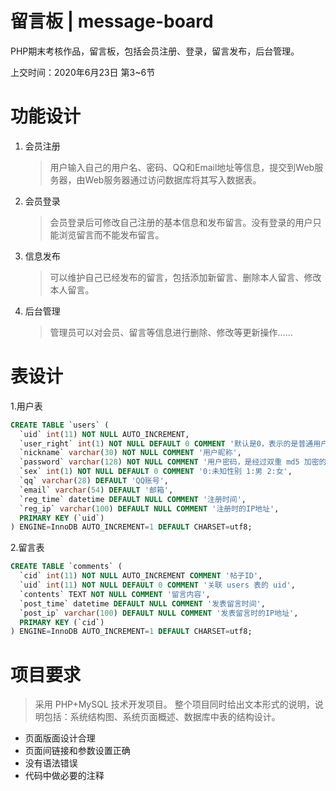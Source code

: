 # 留言板 | message-board
PHP期末考核作品，留言板，包括会员注册、登录，留言发布，后台管理。

上交时间：2020年6月23日 第3~6节

# 功能设计
1. 会员注册
    > 用户输入自己的用户名、密码、QQ和Email地址等信息，提交到Web服务器，由Web服务器通过访问数据库将其写入数据表。
2. 会员登录
    > 会员登录后可修改自己注册的基本信息和发布留言。没有登录的用户只能浏览留言而不能发布留言。
3. 信息发布
    > 可以维护自己已经发布的留言，包括添加新留言、删除本人留言、修改本人留言。
4. 后台管理
    > 管理员可以对会员、留言等信息进行删除、修改等更新操作……

# 表设计
1.用户表
```sql
CREATE TABLE `users` (
  `uid` int(11) NOT NULL AUTO_INCREMENT,
  `user_right` int(1) NOT NULL DEFAULT 0 COMMENT '默认是0，表示的是普通用户  1:超级管理员，可以管理后台', 
  `nickname` varchar(30) NOT NULL COMMENT '用户昵称',
  `password` varchar(128) NOT NULL COMMENT '用户密码，是经过双重 md5 加密的',
  `sex` int(1) NOT NULL DEFAULT 0 COMMENT '0:未知性别 1:男 2:女',
  `qq` varchar(28) DEFAULT 'QQ账号',
  `email` varchar(54) DEFAULT '邮箱',
  `reg_time` datetime DEFAULT NULL COMMENT '注册时间',
  `reg_ip` varchar(100) DEFAULT NULL COMMENT '注册时的IP地址',
  PRIMARY KEY (`uid`)
) ENGINE=InnoDB AUTO_INCREMENT=1 DEFAULT CHARSET=utf8;
```

2.留言表
```sql
CREATE TABLE `comments` (
  `cid` int(11) NOT NULL AUTO_INCREMENT COMMENT '帖子ID',
  `uid` int(11) NOT NULL DEFAULT 0 COMMENT '关联 users 表的 uid', 
  `contents` TEXT NOT NULL COMMENT '留言内容',
  `post_time` datetime DEFAULT NULL COMMENT '发表留言时间',
  `post_ip` varchar(100) DEFAULT NULL COMMENT '发表留言时的IP地址',
  PRIMARY KEY (`cid`)
) ENGINE=InnoDB AUTO_INCREMENT=1 DEFAULT CHARSET=utf8;
```


# 项目要求
> 采用 PHP+MySQL 技术开发项目。
> 整个项目同时给出文本形式的说明，说明包括：系统结构图、系统页面概述、数据库中表的结构设计。

- 页面版面设计合理
- 页面间链接和参数设置正确
- 没有语法错误
- 代码中做必要的注释